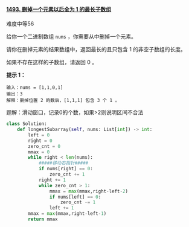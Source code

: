#### [1493. 删掉一个元素以后全为 1 的最长子数组](https://leetcode-cn.com/problems/longest-subarray-of-1s-after-deleting-one-element/)

难度中等56

给你一个二进制数组 `nums` ，你需要从中删掉一个元素。

请你在删掉元素的结果数组中，返回最长的且只包含 1 的非空子数组的长度。

如果不存在这样的子数组，请返回 0 。

 

**提示 1：**

```
输入：nums = [1,1,0,1]
输出：3
解释：删掉位置 2 的数后，[1,1,1] 包含 3 个 1 。
```



题解：滑动窗口，记录0的个数，如果>2则说明区间不合法

```python
class Solution:
    def longestSubarray(self, nums: List[int]) -> int:
        left = 0
        right = 0
        zero_cnt = 0
        mmax = 0
        while right < len(nums):
            #####移动右指针#####
            if nums[right] == 0:
                zero_cnt += 1
            right += 1
            while zero_cnt > 1:
                mmax = max(mmax,right-left-2)
                if nums[left] == 0:
                    zero_cnt -= 1
                left += 1
        mmax = max(mmax,right-left-1)
        return mmax
```

